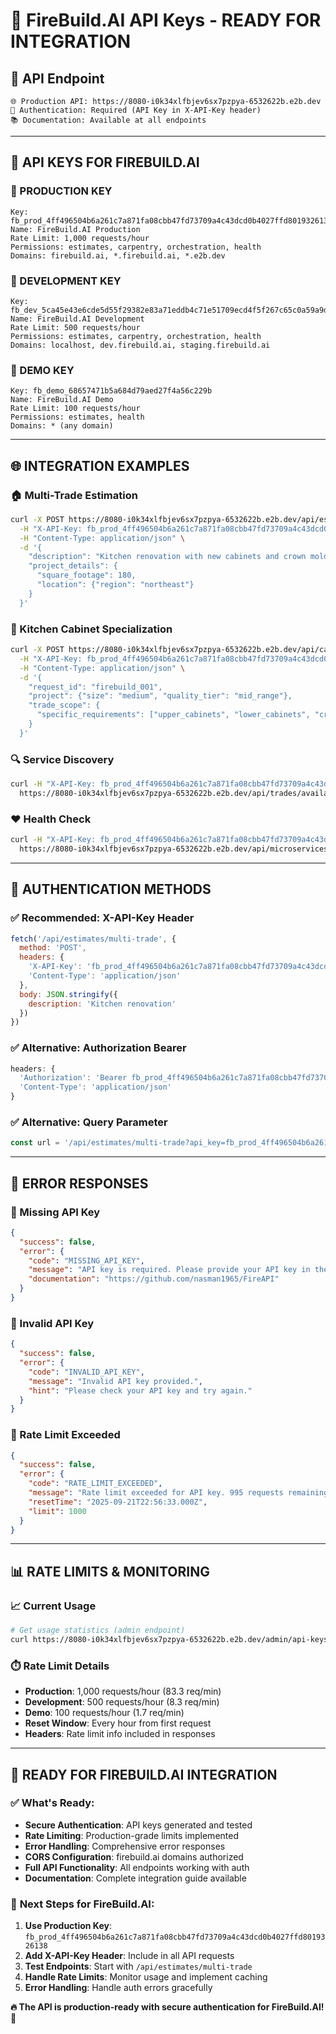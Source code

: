# 🔑 **FireBuild.AI API Keys - READY FOR INTEGRATION**

## 🎯 **API Endpoint**
```
🌐 Production API: https://8080-i0k34xlfbjev6sx7pzpya-6532622b.e2b.dev
🔐 Authentication: Required (API Key in X-API-Key header)
📚 Documentation: Available at all endpoints
```

---

## 🔑 **API KEYS FOR FIREBUILD.AI**

### **🚀 PRODUCTION KEY**
```
Key: fb_prod_4ff496504b6a261c7a871fa08cbb47fd73709a4c43dcd0b4027ffd8019326138
Name: FireBuild.AI Production
Rate Limit: 1,000 requests/hour
Permissions: estimates, carpentry, orchestration, health
Domains: firebuild.ai, *.firebuild.ai, *.e2b.dev
```

### **🔧 DEVELOPMENT KEY** 
```
Key: fb_dev_5ca45e43e6cde5d55f29382e83a71eddb4c71e51709ecd4f5f267c65c0a59a9d
Name: FireBuild.AI Development  
Rate Limit: 500 requests/hour
Permissions: estimates, carpentry, orchestration, health
Domains: localhost, dev.firebuild.ai, staging.firebuild.ai
```

### **🎨 DEMO KEY**
```
Key: fb_demo_68657471b5a684d79aed27f4a56c229b
Name: FireBuild.AI Demo
Rate Limit: 100 requests/hour  
Permissions: estimates, health
Domains: * (any domain)
```

---

## 🌐 **INTEGRATION EXAMPLES**

### **🏠 Multi-Trade Estimation**
```bash
curl -X POST https://8080-i0k34xlfbjev6sx7pzpya-6532622b.e2b.dev/api/estimates/multi-trade \
  -H "X-API-Key: fb_prod_4ff496504b6a261c7a871fa08cbb47fd73709a4c43dcd0b4027ffd8019326138" \
  -H "Content-Type: application/json" \
  -d '{
    "description": "Kitchen renovation with new cabinets and crown molding", 
    "project_details": {
      "square_footage": 180,
      "location": {"region": "northeast"}
    }
  }'
```

### **🔨 Kitchen Cabinet Specialization**
```bash
curl -X POST https://8080-i0k34xlfbjev6sx7pzpya-6532622b.e2b.dev/api/carpentry/cabinets \
  -H "X-API-Key: fb_prod_4ff496504b6a261c7a871fa08cbb47fd73709a4c43dcd0b4027ffd8019326138" \
  -H "Content-Type: application/json" \
  -d '{
    "request_id": "firebuild_001",
    "project": {"size": "medium", "quality_tier": "mid_range"},
    "trade_scope": {
      "specific_requirements": ["upper_cabinets", "lower_cabinets", "crown_molding"]
    }
  }'
```

### **🔍 Service Discovery**
```bash
curl -H "X-API-Key: fb_prod_4ff496504b6a261c7a871fa08cbb47fd73709a4c43dcd0b4027ffd8019326138" \
  https://8080-i0k34xlfbjev6sx7pzpya-6532622b.e2b.dev/api/trades/available
```

### **❤️ Health Check**
```bash
curl -H "X-API-Key: fb_prod_4ff496504b6a261c7a871fa08cbb47fd73709a4c43dcd0b4027ffd8019326138" \
  https://8080-i0k34xlfbjev6sx7pzpya-6532622b.e2b.dev/api/microservices/health
```

---

## 🔐 **AUTHENTICATION METHODS**

### **✅ Recommended: X-API-Key Header**
```javascript
fetch('/api/estimates/multi-trade', {
  method: 'POST',
  headers: {
    'X-API-Key': 'fb_prod_4ff496504b6a261c7a871fa08cbb47fd73709a4c43dcd0b4027ffd8019326138',
    'Content-Type': 'application/json'
  },
  body: JSON.stringify({
    description: 'Kitchen renovation'
  })
})
```

### **✅ Alternative: Authorization Bearer**
```javascript
headers: {
  'Authorization': 'Bearer fb_prod_4ff496504b6a261c7a871fa08cbb47fd73709a4c43dcd0b4027ffd8019326138',
  'Content-Type': 'application/json'
}
```

### **✅ Alternative: Query Parameter** 
```javascript
const url = '/api/estimates/multi-trade?api_key=fb_prod_4ff496504b6a261c7a871fa08cbb47fd73709a4c43dcd0b4027ffd8019326138'
```

---

## 🚨 **ERROR RESPONSES**

### **🚫 Missing API Key**
```json
{
  "success": false,
  "error": {
    "code": "MISSING_API_KEY",
    "message": "API key is required. Please provide your API key in the X-API-Key header.",
    "documentation": "https://github.com/nasman1965/FireAPI"
  }
}
```

### **🚫 Invalid API Key**
```json
{
  "success": false,
  "error": {
    "code": "INVALID_API_KEY", 
    "message": "Invalid API key provided.",
    "hint": "Please check your API key and try again."
  }
}
```

### **🚫 Rate Limit Exceeded**
```json
{
  "success": false,
  "error": {
    "code": "RATE_LIMIT_EXCEEDED",
    "message": "Rate limit exceeded for API key. 995 requests remaining.",
    "resetTime": "2025-09-21T22:56:33.000Z",
    "limit": 1000
  }
}
```

---

## 📊 **RATE LIMITS & MONITORING**

### **📈 Current Usage**
```bash
# Get usage statistics (admin endpoint)
curl https://8080-i0k34xlfbjev6sx7pzpya-6532622b.e2b.dev/admin/api-keys
```

### **⏱️ Rate Limit Details**
- **Production**: 1,000 requests/hour (83.3 req/min)
- **Development**: 500 requests/hour (8.3 req/min) 
- **Demo**: 100 requests/hour (1.7 req/min)
- **Reset Window**: Every hour from first request
- **Headers**: Rate limit info included in responses

---

## 🎯 **READY FOR FIREBUILD.AI INTEGRATION**

### ✅ **What's Ready:**
- **Secure Authentication**: API keys generated and tested
- **Rate Limiting**: Production-grade limits implemented  
- **Error Handling**: Comprehensive error responses
- **CORS Configuration**: firebuild.ai domains authorized
- **Full API Functionality**: All endpoints working with auth
- **Documentation**: Complete integration guide available

### 🚀 **Next Steps for FireBuild.AI:**
1. **Use Production Key**: `fb_prod_4ff496504b6a261c7a871fa08cbb47fd73709a4c43dcd0b4027ffd8019326138`
2. **Add X-API-Key Header**: Include in all API requests
3. **Test Endpoints**: Start with `/api/estimates/multi-trade`
4. **Handle Rate Limits**: Monitor usage and implement caching
5. **Error Handling**: Handle auth errors gracefully

**🔥 The API is production-ready with secure authentication for FireBuild.AI!** 🚀